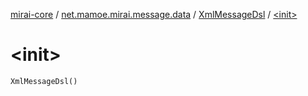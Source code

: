 [mirai-core](../../index.md) / [net.mamoe.mirai.message.data](../index.md) / [XmlMessageDsl](index.md) / [&lt;init&gt;](./-init-.md)

# &lt;init&gt;

`XmlMessageDsl()`